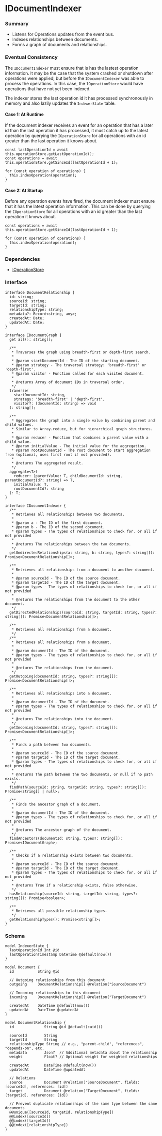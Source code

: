 # IDocumentIndexer

### Summary

- Listens for Operations updates from the event bus.
- Indexes relationships between documents.
- Forms a graph of documents and relationships.

### Eventual Consistency

The `IDocumentIndexer` must ensure that is has the lastest operation information. It may be the case that the system crashed or shutdown after operations were applied, but before the `IDocumentIndexer` was able to process the operations. In this case, the `IOperationStore` would have operations that have not yet been indexed.

The indexer stores the last operation id it has processed synchronously in memory and also lazily updates the `IndexerState` table.

#### Case 1: At Runtime

If the document indexer receives an event for an operation that has a later id than the last operation it has processed, it must catch up to the latest operation by querying the `IOperationStore` for all operations with an id greater than the last operation it knows about.

```tsx
const lastOperationId = await this.operationStore.getLastOperationId();
const operations = await this.operationStore.getSinceId(lastOperationId + 1);

for (const operation of operations) {
  this.indexOperation(operation);
}
```

#### Case 2: At Startup

Before any operation events have fired, the document indexer must ensure that it has the latest operation information. This can be done by querying the `IOperationStore` for all operations with an id greater than the last operation it knows about.

```tsx
const operations = await this.operationStore.getSinceId(lastOperationId + 1);

for (const operation of operations) {
  this.indexOperation(operation);
}
```

### Dependencies

- [IOperationStore](../Reactor/Interfaces/IOperationStore.md)

### Interface

```tsx
interface DocumentRelationship {
  id: string;
  sourceId: string;
  targetId: string;
  relationshipType: string;
  metadata?: Record<string, any>;
  createdAt: Date;
  updatedAt: Date;
}

interface IDocumentGraph {
  get all(): string[];

  /**
   * Traverses the graph using breadth-first or depth-first search.
   * 
   * @param startDocumentId - The ID of the starting document.
   * @param strategy - The traversal strategy: 'breadth-first' or 'depth-first'.
   * @param visitor - Function called for each visited document.
   * 
   * @returns Array of document IDs in traversal order.
   */
  traverse(
    startDocumentId: string, 
    strategy: 'breadth-first' | 'depth-first',
    visitor?: (documentId: string) => void
  ): string[];

  /**
   * Aggregates the graph into a single value by combining parent and child values.
   * Similar to Array.reduce, but for hierarchical graph structures.
   * 
   * @param reducer - Function that combines a parent value with a child value.
   * @param initialValue - The initial value for the aggregation.
   * @param rootDocumentId - The root document to start aggregation from (optional, uses first root if not provided).
   * 
   * @returns The aggregated result.
   */
  aggregate<T>(
    reducer: (parentValue: T, childDocumentId: string, parentDocumentId?: string) => T,
    initialValue: T,
    rootDocumentId?: string
  ): T;
}

interface IDocumentIndexer {
  /**
   * Retrieves all relationships between two documents.
   * 
   * @param a - The ID of the first document.
   * @param b - The ID of the second document.
   * @param types - The types of relationships to check for, or all if not provided
   * 
   * @returns The relationships between the two documents.
   */
  getUndirectedRelationships(a: string, b: string, types?: string[]): Promise<DocumentRelationship[]>;

  /**
   * Retrieves all relationships from a document to another document.
   * 
   * @param sourceId - The ID of the source document.
   * @param targetId - The ID of the target document.
   * @param types - The types of relationships to check for, or all if not provided
   * 
   * @returns The relationships from the document to the other document.
   */
  getDirectedRelationships(sourceId: string, targetId: string, types?: string[]): Promise<DocumentRelationship[]>;

  /**
   * Retrieves all relationships from a document.
   */
  /**
   * Retrieves all relationships from a document.
   * 
   * @param documentId - The ID of the document.
   * @param types - The types of relationships to check for, or all if not provided
   * 
   * @returns The relationships from the document.
   */
  getOutgoing(documentId: string, types?: string[]): Promise<DocumentRelationship[]>;

  /**
   * Retrieves all relationships into a document.
   * 
   * @param documentId - The ID of the document.
   * @param types - The types of relationships to check for, or all if not provided
   * 
   * @returns The relationships into the document.
   */
  getIncoming(documentId: string, types?: string[]): Promise<DocumentRelationship[]>;
  
  /**
   * Finds a path between two documents.
   * 
   * @param sourceId - The ID of the source document.
   * @param targetId - The ID of the target document.
   * @param types - The types of relationships to check for, or all if not provided
   * 
   * @returns The path between the two documents, or null if no path exists.
   */
  findPath(sourceId: string, targetId: string, types?: string[]): Promise<string[] | null>;

  /**
   * Finds the ancestor graph of a document.
   * 
   * @param documentId - The ID of the document.
   * @param types - The types of relationships to check for, or all if not provided
   * 
   * @returns The ancestor graph of the document.
   */
  findAncestors(documentId: string, types?: string[]): Promise<IDocumentGraph>;

  /**
   * Checks if a relationship exists between two documents.
   * 
   * @param sourceId - The ID of the source document.
   * @param targetId - The ID of the target document.
   * @param types - The types of relationships to check for, or all if not provided
   * 
   * @returns True if a relationship exists, false otherwise.
   */
  hasRelationship(sourceId: string, targetId: string, types?: string[]): Promise<boolean>;

  /**
   * Retrieves all possible relationship types.
   */
  getRelationshipTypes(): Promise<string[]>;
}
```

### Schema

```prisma
model IndexerState {
  lastOperationId Int @id
  lastOperationTimestamp DateTime @default(now())
}

model Document {
  id           String @id

  // Outgoing relationships from this document
  outgoing     DocumentRelationship[] @relation("SourceDocument")

  // Incoming relationships to this document  
  incoming     DocumentRelationship[] @relation("TargetDocument")
  
  createdAt    DateTime @default(now())
  updatedAt    DateTime @updatedAt
}

model DocumentRelationship {
  id              String @id @default(cuid())
  
  sourceId        String
  targetId        String
  relationshipType String // e.g., "parent-child", "references", "depends-on", etc.
  metadata        Json?  // Additional metadata about the relationship
  weight          Float? // Optional weight for weighted relationships

  createdAt       DateTime @default(now())
  updatedAt       DateTime @updatedAt
  
  // Relations
  source          Document @relation("SourceDocument", fields: [sourceId], references: [id])
  target          Document @relation("TargetDocument", fields: [targetId], references: [id])
  
  // Prevent duplicate relationships of the same type between the same documents
  @@unique([sourceId, targetId, relationshipType])
  @@index([sourceId])
  @@index([targetId])
  @@index([relationshipType])
}
```

